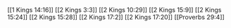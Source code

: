 [[1 Kings 14:16]]
[[2 Kings 3:3]]
[[2 Kings 10:29]]
[[2 Kings 15:9]]
[[2 Kings 15:24]]
[[2 Kings 15:28]]
[[2 Kings 17:2]]
[[2 Kings 17:20]]
[[Proverbs 29:4]]
